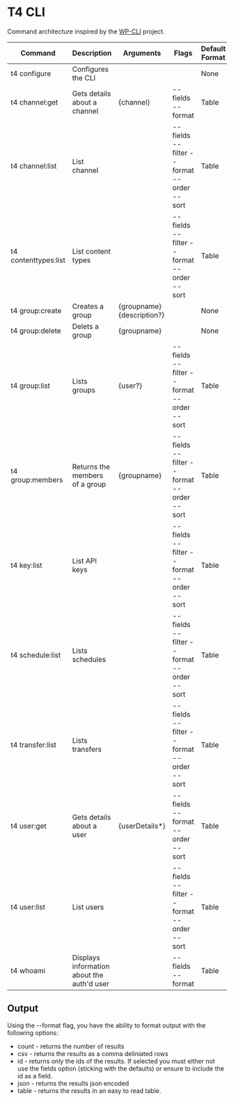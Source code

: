# T4 CLI

Command architecture inspired by the [WP-CLI](https://wp-cli.org/) project.

| Command              | Description                                | Arguments                            | Flags                                     | Default Format |
| -------------------- |--------------------------------------------|--------------------------------------|-------------------------------------------|----------------|
| t4 configure         | Configures the CLI                         |                                      |                                           | None           |
| t4 channel:get       | Gets details about a channel               | {channel}                            | --fields --format                         | Table          |
| t4 channel:list      | List channel                               |                                      | --fields --filter --format --order --sort | Table          |
| t4 contenttypes:list | List content types                         |                                      | --fields --filter --format --order --sort | Table          |
| t4 group:create      | Creates a group                            | {groupname} {description?}           |                                           | None           |
| t4 group:delete      | Delets a group                             | {groupname}                          |                                           | None           |
| t4 group:list        | Lists groups                               | {user?}                              | --fields --filter --format --order --sort | Table          |
| t4 group:members     | Returns the members of a group             | {groupname}                          | --fields --filter --format --order --sort | Table          |
| t4 key:list          | List API keys                              |                                      | --fields --filter --format --order --sort | Table          |
| t4 schedule:list     | Lists schedules                            |                                      | --fields --filter --format --order --sort | Table          |
| t4 transfer:list     | Lists transfers                            |                                      | --fields --filter --format --order --sort | Table          |
| t4 user:get          | Gets details about a user                  | {userDetails*}                       | --fields --format --order --sort          | Table          |
| t4 user:list         | List users                                 |                                      | --fields --filter --format --order --sort | Table          |
| t4 whoami            | Displays information about the auth'd user |                                      | --fields --format                         | Table          |

## Output

Using the --format flag, you have the ability to format output with the following options:

* count - returns the number of results
* csv - returns the results as a comma deliniated rows
* id - returns only the ids of the results. If selected you must either not use the fields option (sticking with the defaults) or ensure to include the id as a field.
* json - returns the results json encoded
* table - returns the results in an easy to read table.